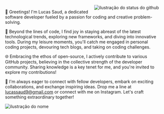 <img align='right' src="https://github-readme-stats.vercel.app/api?username=lucassaud&theme=dark&show_icons=true&cache_seconds=2300" alt="ilustração do status do github">

👋 Greetings! I'm Lucas Saud, a dedicated software developer fueled by a passion for coding and creative problem-solving. 

🚀 Beyond the lines of code, I find joy in staying abreast of the latest technological trends, exploring new frameworks, and diving into innovative tools. During my leisure moments, you'll catch me engaged in personal coding projects, devouring tech blogs, and taking on coding challenges.

🌐 Embracing the ethos of open-source, I actively contribute to various GitHub projects, believing in the collective strength of the developer community. Sharing knowledge is a key tenet for me, and you're invited to explore my contributions!

📱 I'm always eager to connect with fellow developers, embark on exciting collaborations, and exchange inspiring ideas. Drop me a line at lucassaud9@gmail.com or connect with me on Instagram. Let's craft something extraordinary together!

<img src="https://img.shields.io/static/v1?label=Overview&message=SEUNOME&color=f8efd4&style=for-the-badge&logo=GitHub" alt="ilustração do nome">
